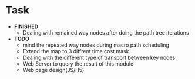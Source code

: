 #   Task
*   **FINISHED**
    *   Dealing with remained way nodes after doing the path tree iterations
*   **TODO**
    *   mind the repeated way nodes during macro path scheduling
    *   Extend the map to 3 diffrent time cost mask
    *   Dealing with the different type of transport between key nodes
    *   Web Server to query the result of this module
    *   Web page design(JS/H5) 